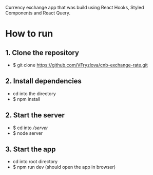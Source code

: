 Currency exchange app that was build using React Hooks, Styled Components and React Query.

# How to run
## 1. Clone the repository
* $ git clone https://github.com/VFryzlova/cnb-exchange-rate.git

## 2. Install dependencies
* cd into the directory
* $ npm install

## 2. Start the server
* $ cd into */server*
* $ node server

## 3. Start the app
* cd into root directory
* $ npm run dev (should open the app in browser)
